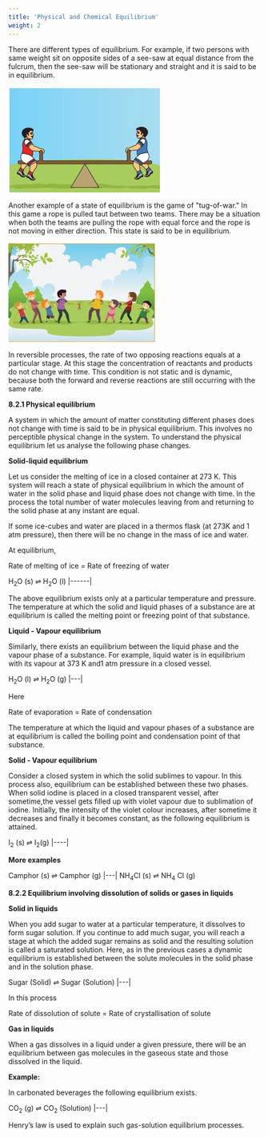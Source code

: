```yaml
---
title: 'Physical and Chemical Equilibrium'
weight: 2
---
```


There are different types of equilibrium. For example, if two persons with same weight sit on opposite sides of a see-saw at equal distance from the fulcrum, then the see-saw will be stationary and straight and it is said to be in equilibrium.  

![Illustration of equlibrium](illustration-of-equlibrium.jpg)


Another example of a state of equilibrium is the game of "tug-of-war." In this game a rope is pulled taut between two teams. There may be a situation when both the teams are pulling the rope with equal force and the rope is not moving in either direction. This state is said to be in equilibrium.

![Tug-of War](tug-of-war.jpg)

In reversible processes, the rate of two opposing reactions equals at a particular stage. At this stage the concentration of reactants and products do not change with time. This condition is not static and is dynamic, because both the forward and reverse reactions are still occurring with the same rate.

**8.2.1 Physical equilibrium**

A system in which the amount of matter constituting different phases does not change with time is said to be in physical equilibrium. This involves no perceptible physical change in the system. To understand the physical equilibrium let us analyse the following phase changes.

**Solid-liquid equilibrium**

Let us consider the melting of ice in a closed container at 273 K. This system will reach a state of physical equilibrium in which the amount of water in the solid phase and liquid phase does not change with time. In the process the total number of water molecules leaving from and returning to the solid phase at any instant are equal.

If some ice-cubes and water are placed in a thermos flask (at 273K and 1 atm pressure), then there will be no change in the mass of ice and water.

At equilibrium,

Rate of melting of ice = Rate of freezing of water

H<sub>2</sub>O (s) ⇌ H<sub>2</sub>O (l)
|------|

The above equilibrium exists only at a particular temperature and pressure. The temperature at which the solid and liquid phases of a substance are at equilibrium is called the melting point or freezing point of that substance.

**Liquid - Vapour equilibrium**

Similarly, there exists an equilibrium between the liquid phase and the vapour phase of a substance. For example, liquid water is in equilibrium with its vapour at 373 K and1 atm pressure in a closed vessel.

H<sub>2</sub>O (l) ⇌ H<sub>2</sub>O (g)
|---|

Here

Rate of evaporation = Rate of condensation

The temperature at which the liquid and vapour phases of a substance are at equilibrium is called the boiling point and condensation point of that substance.

**Solid - Vapour equilibrium**

Consider a closed system in which the solid sublimes to vapour. In this process also, equilibrium can be established between these two phases. When solid iodine is placed in a closed transparent vessel, after sometime,the vessel gets filled up with violet vapour due to sublimation of iodine. Initially, the intensity of the violet colour increases, after sometime it decreases and finally it becomes constant, as the following equilibrium is attained.

I<sub>2</sub> (s) ⇌ I<sub>2</sub>(g)
|----|

**More examples**

Camphor (s) ⇌ Camphor (g)
|---|
NH<sub>4</sub>Cl (s) ⇌ NH<sub>4</sub> Cl (g)


**8.2.2 Equilibrium involving dissolution of solids or gases in liquids**

**Solid in liquids**

When you add sugar to water at a particular temperature, it dissolves to form sugar solution. If you continue to add much sugar, you will reach a stage at which the added sugar remains as solid and the resulting solution is called a saturated solution. Here, as in the previous cases a dynamic equilibrium is established between the solute molecules in the solid phase and in the solution phase.

Sugar (Solid) ⇌ Sugar (Solution)
|---|

In this process

Rate of dissolution of solute = Rate of crystallisation of solute

**Gas in liquids**

When a gas dissolves in a liquid under a given pressure, there will be an equilibrium between gas molecules in the gaseous state and those dissolved in the liquid.

**Example:**

In carbonated beverages the following equilibrium exists.

CO<sub>2</sub> (g) ⇌ CO<sub>2</sub> (Solution)
|---|

Henry’s law is used to explain such gas-solution equilibrium processes.
